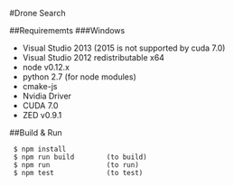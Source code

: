 #Drone Search

##Requirememts
###Windows
- Visual Studio 2013 (2015 is not supported by cuda 7.0)
- Visual Studio 2012 redistributable x64
- node v0.12.x
- python 2.7 (for node modules)
- cmake-js
- Nvidia Driver
- CUDA 7.0
- ZED v0.9.1

<!-- NO NEED FOR NOW
- Boost library
	- BOOST_INCLUDE_DIRS: ${BOOST_ROOT}
	- BOOST_LIBRARY_DIR_64: ${BOOST_ROOT}\lib64-msvc-12.0
-->


##Build & Run
```
 $ npm install
 $ npm run build		(to build)
 $ npm run				(to run)
 $ npm test				(to test)
```